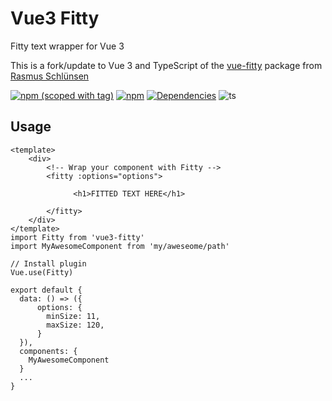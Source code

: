 # Vue3 Fitty

Fitty text wrapper for Vue 3

This is a fork/update to Vue 3 and TypeScript of the [vue-fitty](https://github.com/schlunsen/vue-fitty) package from [Rasmus Schlünsen](https://github.com/schlunsen)

[![npm (scoped with tag)](https://img.shields.io/npm/v/vue3-fitty/latest.svg?style=flat-square)](https://npmjs.com/package/vue-fitty)
[![npm](https://img.shields.io/npm/dt/vue3-fitty.svg?style=flat-square)](https://npmjs.com/package/vue-fitty)
[![Dependencies](https://david-dm.org/lohn/vue3-fitty/status.svg?style=flat-square)](https://david-dm.org/schlunsen/vue-fitty)
![ts](https://flat.badgen.net/badge/-/TypeScript/blue?icon=typescript&label)

## Usage

```
<template>
    <div>
        <!-- Wrap your component with Fitty -->
        <fitty :options="options">

              <h1>FITTED TEXT HERE</h1>

        </fitty>
    </div>
</template>
import Fitty from 'vue3-fitty'
import MyAwesomeComponent from 'my/aweseome/path'

// Install plugin
Vue.use(Fitty)

export default {
  data: () => ({
      options: {
        minSize: 11,
        maxSize: 120,
      }
  }),
  components: {
    MyAwesomeComponent
  }
  ...
}

```
